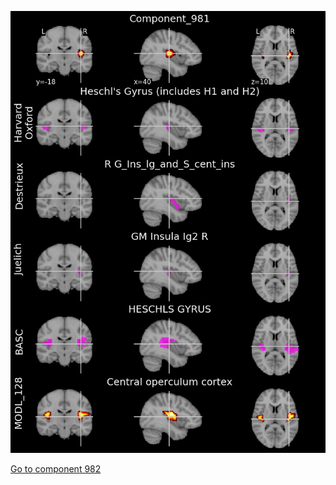 


![981](preliminary/981.jpg "Component 981")

[Go to component 982](https://parietal-inria.github.io/MODL_atlas/1024/982 "Component 982")